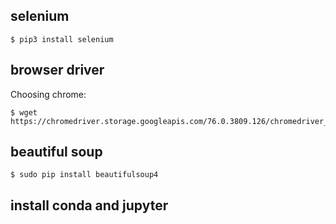 ## selenium

    $ pip3 install selenium

## browser driver

Choosing chrome:

    $ wget https://chromedriver.storage.googleapis.com/76.0.3809.126/chromedriver_linux64.zip

## beautiful soup

    $ sudo pip install beautifulsoup4

## install conda and jupyter
